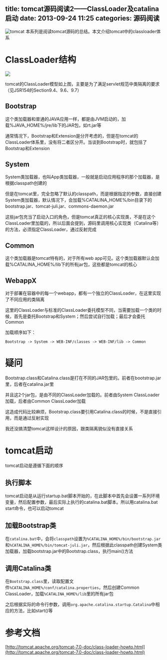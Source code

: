 title: tomcat源码阅读2——ClassLoader及catalina启动
date: 2013-09-24 11:25
categories: 源码阅读 
---
![tomcat](http://pic.kyfxbl.com/tomcat.jpeg)
本系列是阅读tomcat源码的总结。本文介绍tomcat中的classloader体系
<!--more-->

# ClassLoader结构 

![](http://dl2.iteye.com/upload/attachment/0086/2693/d9e355b8-980d-3bb1-8964-dfed15889f9a.jpg)

tomcat的ClassLoader模型如上图，主要是为了满足servlet规范中类隔离的要求（见JSR154的Section9.4、9.6、9.7） 

## Bootstrap 

这个类加载器和普通的JAVA应用一样，都是由JVM启动的，加载%JAVA_HOME%/jre/lib下的JAR包，如rt.jar等 

通常情况下，Bootstrap和Extension是分开考虑的，但是在tomcat的ClassLoader体系里，没有将二者区分开。当谈到Bootstrap时，就包括了Bootstrap和Extension 

## System 

System类加载器，也叫App类加载器，一般就是启动应用程序的那个加载器，是根据classpath创建的 

但是在tomcat里，完全忽略了默认的classpath，而是根据指定的参数，直接创建System类加载器，默认情况下，会加载%CATALINA_HOME%/bin目录下的bootstrap.jar、tomcat-juli.jar、commons-daemon.jar 

这些jar包充当了启动入口的角色，但是tomcat真正的核心实现类，不是在这个ClassLoader里加载的，所以后面会提到，源码里调用核心实现类（Catalina等）的方法，必须指定ClassLoader，通过反射完成 

## Common 

这个类加载器是tomcat特有的，对于所有web app可见。这个类加载器默认会加载%CATALINA_HOME%/lib下的所有jar包，这些都是tomcat的核心 

## WebappX 

对于部署在容器中的每一个webapp，都有一个独立的ClassLoader，在这里实现了不同应用的类隔离 

这里的ClassLoader与标准的ClassLoader委托模型不同，当需要加载一个类的时候，首先是委托Bootstrap和System；然后尝试自行加载；最后才会委托Common 

加载顺序如下： 

```
Bootstrap -> System -> WEB-INF/classes -> WEB-INF/lib -> Common
```

# 疑问 

Bootstrap.class和Catalina.class是打在不同的JAR包里的。前者在bootstrap.jar里，后者在catalina.jar里 

并且这2个jar包，是由不同的ClassLoader加载的。前者由System ClassLoader加载，后者由Common ClassLoader加载 

这造成代码比较麻烦，Bootstrap.class要引用Catalina.class的时候，不是直接引用，而是通过反射实现 

我还没搞清楚tomcat这样设计的原因，跟类隔离貌似没有直接关系 

# tomcat启动 

tomcat启动是遵循下面的顺序

## 执行脚本 

tomcat启动是从运行startup.bat脚本开始的，在此脚本中首先会设置一系列环境变量，然后配置参数，最后实际上执行的catalina.bat脚本。所以用catalina.bat start命令，也可以启动tomcat 

## 加载Bootstrap类 

在`catalina.bat`中，会将`classpath`设置为`%CATALINA_HOME%/bin/bootstrap.jar`和`%CATALINA_HOME%/bin/tomcat-juli.jar`，然后根据此classpath创建System类加载器，加载bootstrap.jar中的Bootstrap.class，执行main()方法 

## 调用Catalina类 

在`Bootstrap.class`里，读取配置文件`%CATALINA_HOME%/conf/catalina.properties`，然后创建Common ClassLoader，加载`%CATALINA_HOME%/lib`里的所有jar包 

之后根据实际的命令行参数，调用`org.apache.catalina.startup.Catalina`中相应的方法，比如start()等 

# 参考文档 

[http://tomcat.apache.org/tomcat-7.0-doc/class-loader-howto.html](http://tomcat.apache.org/tomcat-7.0-doc/class-loader-howto.html)